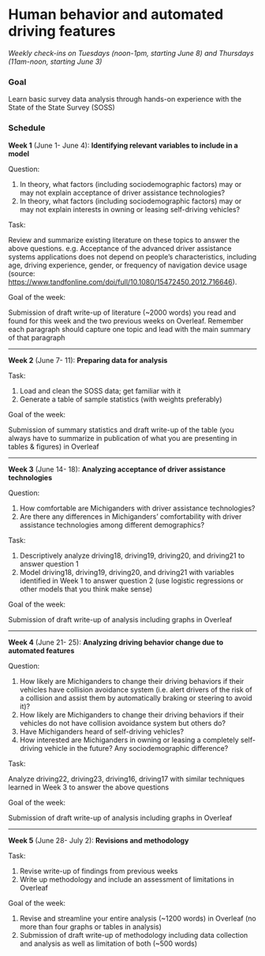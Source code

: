 # Human behavior and automated driving features

*Weekly check-ins on Tuesdays (noon-1pm, starting June 8) 
and Thursdays (11am-noon, starting June 3)*

### Goal

Learn basic survey data analysis through hands-on experience with the State of the State Survey (SOSS)

### Schedule

**Week 1** (June 1- June 4): **Identifying relevant variables to include in a model**

Question: 

1.	In theory, what factors (including sociodemographic factors) may or may not explain acceptance of driver assistance technologies?
2.	In theory, what factors (including sociodemographic factors) may or may not explain interests in owning or leasing self-driving vehicles?

Task: 

Review and summarize existing literature on these topics to answer the above questions. e.g. Acceptance of the advanced driver assistance systems applications does not depend on people’s characteristics, including age, driving experience, gender, or frequency of navigation device usage (source: https://www.tandfonline.com/doi/full/10.1080/15472450.2012.716646).

Goal of the week:

Submission of draft write-up of literature (~2000 words) you read and found for this week and the two previous weeks on Overleaf. Remember each paragraph should capture one topic and lead with the main summary of that paragraph

---

**Week 2** (June 7- 11): **Preparing data for analysis**

Task:

1.	Load and clean the SOSS data; get familiar with it
2.	Generate a table of sample statistics (with weights preferably)

Goal of the week:

Submission of summary statistics and draft write-up of the table (you always have to summarize in publication of what you are presenting in tables & figures) in Overleaf

---

**Week 3** (June 14- 18): **Analyzing acceptance of driver assistance technologies**

Question: 

1.	How comfortable are Michiganders with driver assistance technologies?
2.	Are there any differences in Michiganders’ comfortability with driver assistance technologies among different demographics?

Task: 

1.	Descriptively analyze driving18, driving19, driving20, and driving21 to answer question 1
2.	Model driving18, driving19, driving20, and driving21 with variables identified in Week 1 to answer question 2 (use logistic regressions or other models that you think make sense)

Goal of the week:

Submission of draft write-up of analysis including graphs in Overleaf

---

**Week 4** (June 21- 25): **Analyzing driving behavior change due to automated features**

Question: 

1.	How likely are Michiganders to change their driving behaviors if their vehicles have collision avoidance system (i.e. alert drivers of the risk of a collision and assist them by automatically braking or steering to avoid it)?
2.	How likely are Michiganders to change their driving behaviors if their vehicles do not have collision avoidance system but others do?
3.	Have Michiganders heard of self-driving vehicles?
4.	How interested are Michiganders in owning or leasing a completely self-driving vehicle in the future? Any sociodemographic difference?

Task:

Analyze driving22, driving23, driving16, driving17 with similar techniques learned in Week 3 to answer the above questions

Goal of the week:

Submission of draft write-up of analysis including graphs in Overleaf

---

**Week 5** (June 28- July 2): **Revisions and methodology**

Task: 

1.	Revise write-up of findings from previous weeks
2.  Write up methodology and include an assessment of limitations in Overleaf

Goal of the week:

1.  Revise and streamline your entire analysis (~1200 words) in Overleaf (no more than four graphs or tables in analysis)
2.  Submission of draft write-up of methodology including data collection and analysis as well as limitation of both (~500 words)





